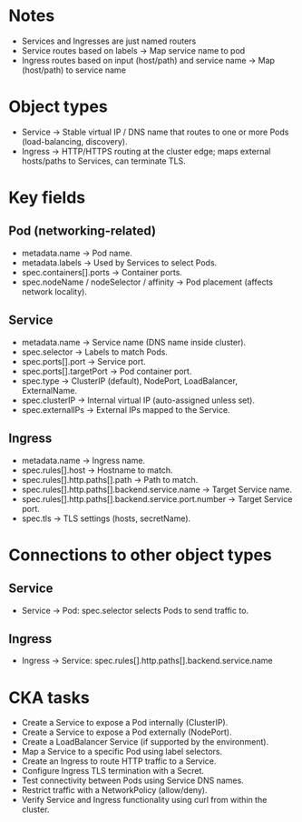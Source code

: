 # Notes
- Services and Ingresses are just named routers
- Service routes based on labels -> Map service name to pod
- Ingress routes based on input (host/path) and service name -> Map (host/path) to service name

# Object types
- Service → Stable virtual IP / DNS name that routes to one or more Pods (load-balancing, discovery).
- Ingress → HTTP/HTTPS routing at the cluster edge; maps external hosts/paths to Services, can terminate TLS.

# Key fields
## Pod (networking-related)
- metadata.name → Pod name.
- metadata.labels → Used by Services to select Pods.
- spec.containers[].ports → Container ports.
- spec.nodeName / nodeSelector / affinity → Pod placement (affects network locality).

## Service
- metadata.name → Service name (DNS name inside cluster).
- spec.selector → Labels to match Pods.
- spec.ports[].port → Service port.
- spec.ports[].targetPort → Pod container port.
- spec.type → ClusterIP (default), NodePort, LoadBalancer, ExternalName.
- spec.clusterIP → Internal virtual IP (auto-assigned unless set).
- spec.externalIPs → External IPs mapped to the Service.

## Ingress
- metadata.name → Ingress name.
- spec.rules[].host → Hostname to match.
- spec.rules[].http.paths[].path → Path to match.
- spec.rules[].http.paths[].backend.service.name → Target Service name.
- spec.rules[].http.paths[].backend.service.port.number → Target Service port.
- spec.tls → TLS settings (hosts, secretName).

# Connections to other object types
## Service
- Service -> Pod: spec.selector selects Pods to send traffic to.
## Ingress
- Ingress -> Service: spec.rules[].http.paths[].backend.service.name

# CKA tasks
- Create a Service to expose a Pod internally (ClusterIP).
- Create a Service to expose a Pod externally (NodePort).
- Create a LoadBalancer Service (if supported by the environment).
- Map a Service to a specific Pod using label selectors.
- Create an Ingress to route HTTP traffic to a Service.
- Configure Ingress TLS termination with a Secret.
- Test connectivity between Pods using Service DNS names.
- Restrict traffic with a NetworkPolicy (allow/deny).
- Verify Service and Ingress functionality using curl from within the cluster.
